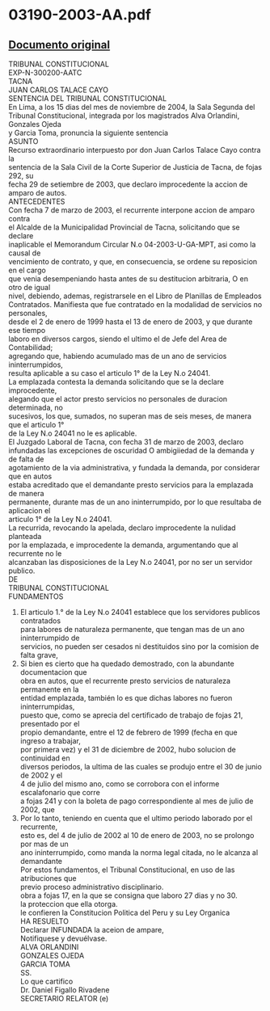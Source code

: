 
03190-2003-AA.pdf
=================
  
[Documento original](https://tc.gob.pe/jurisprudencia/2004/03190-2003-AA.pdf)  
---  
TRIBUNAL CONSTITUCIONAL  
EXP-N-300200-AATC  
TACNA  
JUAN CARLOS TALACE CAYO  
SENTENCIA DEL TRIBUNAL CONSTITUCIONAL  
En Lima, a los 15 dias del mes de noviembre de 2004, la Sala Segunda del  
Tribunal Constitucional, integrada por los magistrados Alva Orlandini, Gonzales Ojeda  
y Garcia Toma, pronuncia la siguiente sentencia  
ASUNTO  
Recurso extraordinario interpuesto por don Juan Carlos Talace Cayo contra la  
sentencia de la Sala Civil de la Corte Superior de Justicia de Tacna, de fojas 292, su  
fecha 29 de setiembre de 2003, que declaro improcedente la accion de amparo de autos.  
ANTECEDENTES  
Con fecha 7 de marzo de 2003, el recurrente interpone accion de amparo contra  
el Alcalde de la Municipalidad Provincial de Tacna, solicitando que se declare  
inaplicable el Memorandum Circular N.o 04-2003-U-GA-MPT, asi como la causal de  
vencimiento de contrato, y que, en consecuencia, se ordene su reposicion en el cargo  
que venia desempeniando hasta antes de su destitucion arbitraria, O en otro de igual  
nivel, debiendo, ademas, registrarsele en el Libro de Planillas de Empleados  
Contratados. Manifiesta que fue contratado en la modalidad de servicios no personales,  
desde el 2 de enero de 1999 hasta el 13 de enero de 2003, y que durante ese tiempo  
laboro en diversos cargos, siendo el ultimo el de Jefe del Area de Contabilidad;  
agregando que, habiendo acumulado mas de un ano de servicios ininterrumpidos,  
resulta aplicable a su caso el articulo 1° de la Ley N.o 24041.  
La emplazada contesta la demanda solicitando que se la declare improcedente,  
alegando que el actor presto servicios no personales de duracion determinada, no  
sucesivos, los que, sumados, no superan mas de seis meses, de manera que el articulo 1°  
de la Ley N.o 24041 no le es aplicable.  
El Juzgado Laboral de Tacna, con fecha 31 de marzo de 2003, declaro  
infundadas las excepciones de oscuridad O ambigiiedad de la demanda y de falta de  
agotamiento de la via administrativa, y fundada la demanda, por considerar que en autos  
estaba acreditado que el demandante presto servicios para la emplazada de manera  
permanente, durante mas de un ano ininterrumpido, por lo que resultaba de aplicacion el  
articulo 1° de la Ley N.o 24041.  
La recurrida, revocando la apelada, declaro improcedente la nulidad planteada  
por la emplazada, e improcedente la demanda, argumentando que al recurrente no le  
alcanzaban las disposiciones de la Ley N.o 24041, por no ser un servidor publico.  
DE  
TRIBUNAL CONSTITUCIONAL  
FUNDAMENTOS  
1. El articulo 1.° de la Ley N.o 24041 establece que los servidores publicos contratados  
para labores de naturaleza permanente, que tengan mas de un ano ininterrumpido de  
servicios, no pueden ser cesados ni destituidos sino por la comision de falta grave,  
2. Si bien es cierto que ha quedado demostrado, con la abundante documentacion que  
obra en autos, que el recurrente presto servicios de naturaleza permanente en la  
entidad emplazada, también lo es que dichas labores no fueron ininterrumpidas,  
puesto que, como se aprecia del certificado de trabajo de fojas 21, presentado por el  
propio demandante, entre el 12 de febrero de 1999 (fecha en que ingreso a trabajar,  
por primera vez) y el 31 de diciembre de 2002, hubo solucion de continuidad en  
diversos periodos, la ultima de las cuales se produjo entre el 30 de junio de 2002 y el  
4 de julio del mismo ano, como se corrobora con el informe escalafonario que corre  
a fojas 241 y con la boleta de pago correspondiente al mes de julio de 2002, que  
3. Por lo tanto, teniendo en cuenta que el ultimo periodo laborado por el recurrente,  
esto es, del 4 de julio de 2002 al 10 de enero de 2003, no se prolongo por mas de un  
ano ininterrumpido, como manda la norma legal citada, no le alcanza al demandante  
Por estos fundamentos, el Tribunal Constitucional, en uso de las atribuciones que  
previo proceso administrativo disciplinario.  
obra a fojas 17, en la que se consigna que laboro 27 dias y no 30.  
la proteccion que ella otorga.  
le confieren la Constitucion Politica del Peru y su Ley Organica  
HA RESUELTO  
Declarar INFUNDADA la aceion de ampare,  
Notifiquese y devuélvase.  
ALVA ORLANDINI  
GONZALES OJEDA  
GARCIA TOMA  
SS.  
Lo que cartifico  
Dr. Daniel Figallo Rivadene  
SECRETARIO RELATOR (e)